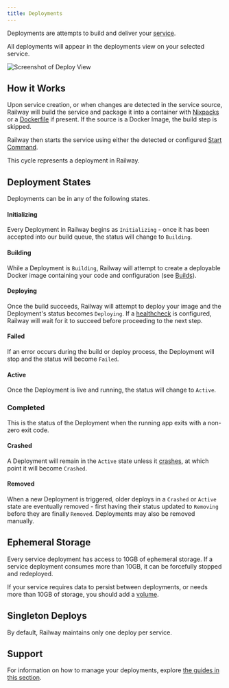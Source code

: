 ```yaml
---
title: Deployments
---
```


Deployments are attempts to build and deliver your [service](/reference/services).

All deployments will appear in the deployments view on your selected service.

<Image
src="https://res.cloudinary.com/railway/image/upload/v1645148376/docs/deployment-photo_q4q8in.png"
alt="Screenshot of Deploy View"
layout="responsive"
width={1103} height={523} quality={80} />

## How it Works

Upon service creation, or when changes are detected in the service source, Railway will build the service and package it into a container with [Nixpacks](https://nixpacks.com/docs) or a [Dockerfile](/guides/dockerfiles) if present. If the source is a Docker Image, the build step is skipped.

Railway then starts the service using either the detected or configured [Start Command](/reference/build-and-start-commands).

This cycle represents a deployment in Railway.

## Deployment States

Deployments can be in any of the following states.

#### Initializing

Every Deployment in Railway begins as `Initializing` - once it has been accepted into our build queue, the status will change to `Building`.

#### Building

While a Deployment is `Building`, Railway will attempt to create a deployable Docker image containing your code and configuration (see [Builds](/guides/builds)).

#### Deploying

Once the build succeeds, Railway will attempt to deploy your image and the Deployment's status becomes `Deploying`. If a [healthcheck](/reference/healthchecks) is configured, Railway will wait for it to succeed before proceeding to the next step.

#### Failed

If an error occurs during the build or deploy process, the Deployment will stop and the status will become `Failed`.

#### Active

Once the Deployment is live and running, the status will change to `Active`.

### Completed

This is the status of the Deployment when the running app exits with a non-zero exit code.

#### Crashed

A Deployment will remain in the `Active` state unless it [crashes](/guides/deployment-actions#restart-a-crashed-deployment), at which point it will become `Crashed`.

#### Removed

When a new Deployment is triggered, older deploys in a `Crashed` or `Active` state are eventually removed - first having their status updated to `Removing` before they are finally `Removed`. Deployments may also be removed manually.

## Ephemeral Storage

Every service deployment has access to 10GB of ephemeral storage. If a service deployment consumes more than 10GB, it can be forcefully stopped and redeployed.

If your service requires data to persist between deployments, or needs more than 10GB of storage, you should add a [volume](/reference/volumes).

## Singleton Deploys

By default, Railway maintains only one deploy per service.

## Support

For information on how to manage your deployments, explore [the guides in this section](/guides/deployments).
